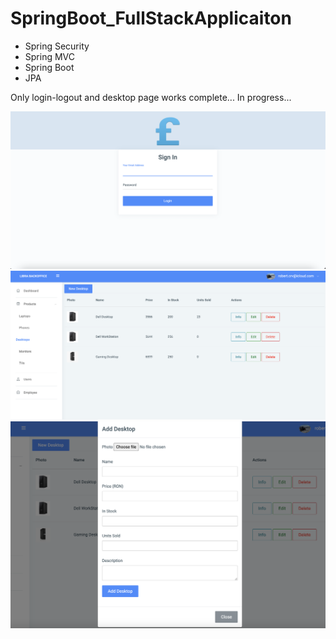 # SpringBoot_FullStackApplicaiton
* Spring Security
* Spring MVC
* Spring Boot
* JPA

Only login-logout and desktop page works complete... In progress...

![](src/main/resources/static/screnshots/ss1.png)
![](src/main/resources/static/screnshots/ss2.png)
![](src/main/resources/static/screnshots/ss3.png)
